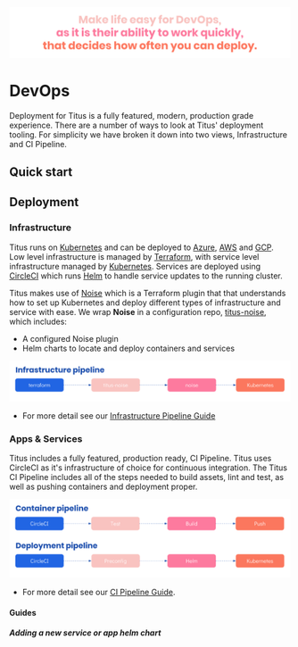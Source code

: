 ![titus-devops-quote][]

# DevOps
Deployment for Titus is a fully featured, modern, production grade experience. There are a number of ways to look at Titus' deployment tooling. For simplicity we have broken it down into two views, Infrastructure and CI Pipeline.



## Quick start


## Deployment

### Infrastructure
Titus runs on [Kubernetes]() and can be deployed to [Azure](), [AWS]() and [GCP](). Low level infrastructure is managed by [Terraform](), with service level infrastructure managed by [Kubernetes](). Services are deployed using [CircleCI]() which runs [Helm]() to handle service updates to the running cluster.

Titus makes use of [Noise]() which is a Terraform plugin that that understands how to set up Kubernetes and deploy different types of infrastructure and service with ease. We wrap __Noise__ in a configuration repo, [titus-noise](), which includes:

- A configured Noise plugin
- Helm charts to locate and deploy containers and services

![titus-infrastructure-pipeline](../img/titus-infrastructure-pipeline.svg)

- For more detail see our [Infrastructure Pipeline Guide](devops/ci-pipeline.md)

### Apps & Services
Titus includes a fully featured, production ready, CI Pipeline. Titus uses CircleCI as it's infrastructure of choice for continuous integration. The Titus CI Pipeline includes all of the steps needed to build assets, lint and test, as well as pushing containers and deployment proper.

![titus-ci-pipeline](../img/titus-ci-pipeline.svg)

- For more detail see our [CI Pipeline Guide](devops/ci-pipeline.md).

#### Guides

##### Adding a new service or app helm chart

[CircleCI]: /

<!-- Images -->
[titus-devops-quote]: ../img/titus-devops-quote.svg
